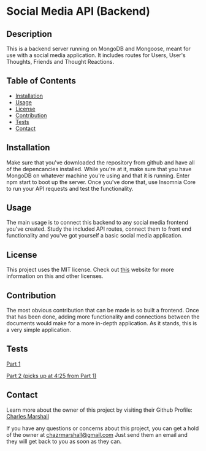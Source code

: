   # Social Media API (Backend)
  ## Description

  This is a backend server running on MongoDB and Mongoose, meant for use with a social media application. It includes routes for Users, User's Thoughts, Friends and Thought Reactions. 

  ## Table of Contents
  * [Installation](#installation)
  * [Usage](#usage)
  * [License](#license)
  * [Contribution](#contribution)
  * [Tests](#tests)
  * [Contact](#contact)

  ## Installation
  Make sure that you've downloaded the repository from github and have all of the depencancies installed. While you're at it, make sure that you have MongoDB on whatever machine you're using and that it is running. Enter npm start to boot up the server. Once you've done that, use Insomnia Core to run your API requests and test the functionality.

  ## Usage
  The main usage is to connect this backend to any social media frontend you've created. Study the included API routes, connect them to front end functionality and you've got yourself a basic social media application. 

  ## License
  This project uses the MIT license. Check out <a href="https://choosealicense.com">this</a> website for more information on this and other licenses. 

  ## Contribution
  The most obvious contribution that can be made is so built a frontend. Once that has been done, adding more functionality and connections between the documents would make for a more in-depth application. As it stands, this is a very simple application. 

  ## Tests
  <a href="https://drive.google.com/file/d/1JG-k1a-fN4zht4fQDHPoRjiuBdidutXX/view?usp=sharing"> Part 1 </a>

  <a href="https://drive.google.com/file/d/1jTojpP8VKLct9NoPxNGWbhIfCOxxeDvO/view?usp=sharing"> Part 2 (picks up at 4:25 from Part 1) </a>
  
  ## Contact
  Learn more about the owner of this project by visiting their Github Profile: <a href=https://github.com/DractousUnleashed>Charles Marshall</a>

  If you have any questions or concerns about this project, you can get a hold of the owner at chazrmarshall@gmail.com Just send them an email and they will get back to you as soon as they can.
